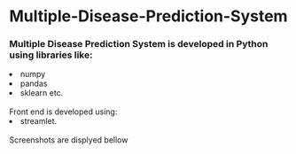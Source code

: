 # Multiple-Disease-Prediction-System
### Multiple Disease Prediction System is developed in Python using libraries like:
<li>numpy<br><li>pandas<br><li>sklearn etc.</br><br> Front end is developed using:<li> streamlet.</br>
<br> Screenshots are displyed bellow
